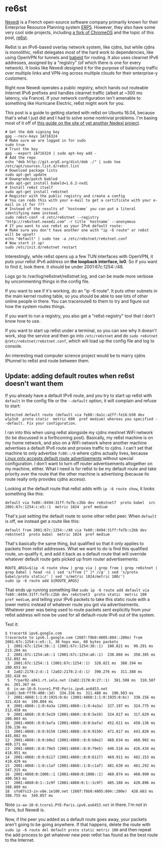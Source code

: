 # re6st

[Nexedi](https://www.nexedi.com/) is a French open-source software company primarily known for their Enterprise Resource Planning system [ERP5](https://www.erp5.com/). However, they also have some very cool side projects, including [a fork of ChromeOS](https://www.nayuos.com/) and the topic of this post, [re6st](https://www.erp5.com/NXD-re6st.Two.Page).

Re6st is an IPv6-based overlay network system, like cjdns, but while cjdns is monolithic, re6st delegates most of the hard work to dependencies, like using OpenVPN for tunnels and [babeld](https://github.com/jech/babeld) for routing. It also uses clearnet IPv6 addresses, assigned by a "registry" (of which there is one for every network). It looks like Nexedi designed it for the purpose of balancing traffic over multiple links and VPN-ing across multiple clouds for their enterprise-y customers.

Right now Nexedi operates a public registry, which hands out routeable Internet IPv6 prefixes and handles clearnet traffic (albeit at ~300 ms latency, via France). If your network configuration isn't amenable to something like Hurricane Electric, re6st might work for you.

This post is a guide to getting started with re6st on Ubuntu 16.04, because that's what I just did and I had to solve some nontrivial problems. I'm basing most of it off of [this guide on the site of yet another Nedexi project](http://www.wendelin.io/documentation/developer/howto/wendelin-HowTo/developer-Howto.Install.re6st/developer-Howto.Install.re6st).

    # Get the deb signing key
    gpg --recv-keys 1A716324
    # Make sure we are logged in for sudo
    sudo true
    # Trust the key
    gpg --export 1A716324 | sudo apt-key add -
    # Add the repo
    echo "deb http://git.erp5.org/dist/deb ./" | sudo tee /etc/apt/sources.list.d/re6st.list
    # Download package lists
    sudo apt-get update
    # Downgrade/patch babled
    sudo apt-get install babeld=1.6.2-nxd1
    # Install re6st itself
    sudo apt-get install re6stnet
    # Register with the public registry and create a config
    # You can redo this with your e-mail to get a certificate with your e-mail in it for ???
    # Instead of the results of `hostname` you can put a literal identifying name instead.
    sudo re6st-conf -d /etc/re6stnet --registry "http://re6stnet.nexedi.com" -r title `hostname` --anonymous
    # If you want to use re6st as your IPv6 default route:
    # Make sure you don't have another one with "ip -6 route" or re6st will be upset!
    echo "default" | sudo tee -a /etc/re6stnet/re6stnet.conf
    # Now start it up!
    sudo /etc/init.d/re6stnet restart

Interestingly, while re6st opens up a few TUN interfaces with OpenVPN, it puts your re6st IPv6 address on **the loopback interface, lo0**. So if you want to find it, look there. It should be under 2001:67c:1254::/48.

Logs go to /var/log/re6stnet/re6stnet.log, and can be made more verbose by uncommenting things in the config file.

If you want to see if it's working, do an "ip -6 route". It puts other subnets in the main kernel routing table, so you should be able to see lots of other online people in there. You can traceroute6 to them to try and figure out how the system routes things.

If you want to run a registry, you also get a "re6st-registry" tool that I don't know how to use.

If you want to start up re6st under a terminal, so you can see why it doesn't work, stop the service and then go into `/etc/re6stnet` and do `sudo re6stnet @/etc/re6stnet/re6stnet.conf`, which will load up the config file and log to console.

An interesting mad computer science project would be to marry cjdns IPtunnel to re6st and route between them.

## Update: adding default routes when re6st doesn't want them

If you already have a default IPv6 route, and you try to start up re6st with `default` in the config file or the `--default` option, it will complain and refuse to start:

```
Detected default route (default via fe80::6a1c:a2ff:fe16:b50 dev wlp3s0  proto static  metric 600  pref medium) whereas you specified --default. Fix your configuration.
```

I ran into this when using re6st alongside my cjdns meshnet WiFi network (to be discussed in a forthcoming post). Basically, my re6st machine is on my home network, and also on a WiFi network where another machine advertises a default IPv6 route and proxies traffic to cjdns. I can't set that machine to only advertise `fc00::/8` where cjdns actually lives, because [Linux only accepts default route advertisements](http://serverfault.com/a/437768) without special configuration. I don't want to turn off router advertisements altogether on my machine, either. What I need is for re6st to be my default route and take priority over the route that the other machine is advertising (because its route really only provides cjdns access).

Looking at the default route that re6st adds with `ip -6 route show`, it looks something like this:

```
default via fe80::8494:31ff:fe7b:c2bb dev re6stnet7  proto babel  src 2001:67c:1254:c:e5::1  metric 1024  pref medium
```

That's just setting the default route to some other re6st peer. When `default` is off, we instead get a route like this:

```
default from 2001:67c:1254::/48 via fe80::8494:31ff:fe7b:c2bb dev re6stnet3  proto babel  metric 1024  pref medium
```

That's basically the same thing, but qualified so that it only applies to packets from re6st addresses. What we want to do is find this qualified route, un-qualify it, and add it back as a default route that will override whatever default route gets picked up from router advertisements:

```
ROUTE_ARGS=$(ip -6 route show | grep via | grep from | grep re6stnet | grep babel | head -n1 | sed 's/from [^ ]* //g' | sed 's/proto babel/proto static/' | sed 's/metric 1024/metric 100/')
sudo ip -6 route add ${ROUTE_ARGS}
```

That ends up running something like `sudo ip -6 route add default via fe80::8494:31ff:fe7b:c2bb dev re6stnet3  proto static  metric 100  pref medium`, and telling your IPv6 packets to take this static route with a lower metric instead of whatever route you got via advertisements. Whatever peer was being used to route packets sent explicitly from your re6st address will now be used for all default-route IPv6 out of the system.

Test it:

```
$ tracert6 ipv6.google.com
traceroute to ipv6.l.google.com (2607:f8b0:4005:804::200e) from 2001:67c:1254:c:e5::1, 30 hops max, 60 bytes packets
 1  2001:67c:1254:38::1 (2001:67c:1254:38::1)  100.821 ms  99.291 ms  213.204 ms 
 2  2001:67c:1254:a6::1 (2001:67c:1254:a6::1)  238.866 ms  350.385 ms  152.892 ms 
 3  2001:67c:1254::1 (2001:67c:1254::1)  328.821 ms  388.194 ms  200.653 ms 
 4  2a02:2178:2:d::1 (2a02:2178:2:d::1)  390.276 ms  311.388 ms  202.418 ms 
 5  frpar02-a9k1.rt.ielo.net (2a02:2178:0:27::1)  381.508 ms  310.507 ms  201.367 ms 
 6  ix-ae-10-0.tcore1.PYE-Paris.ipv6.as6453.net (2a01:3e0:fff0:400::3d)  334.336 ms  311.488 ms  196.503 ms 
 7  2001:4860:1:1:0:1935:0:6c (2001:4860:1:1:0:1935:0:6c)  338.156 ms  321.424 ms  199.804 ms 
 8  2001:4860::1:0:4a3a (2001:4860::1:0:4a3a)  327.197 ms  324.775 ms  212.458 ms 
 9  2001:4860::8:0:5e19 (2001:4860::8:0:5e19)  324.017 ms  317.629 ms  200.803 ms 
10  2001:4860::8:0:bafa (2001:4860::8:0:bafa)  452.611 ms  450.136 ms  336.136 ms 
11  2001:4860::8:0:9150 (2001:4860::8:0:9150)  471.817 ms  443.820 ms  445.882 ms 
12  2001:4860::8:0:b0e2 (2001:4860::8:0:b0e2)  468.634 ms  468.902 ms  469.171 ms 
13  2001:4860::8:0:79e5 (2001:4860::8:0:79e5)  446.518 ms  426.434 ms  418.951 ms 
14  2001:4860::8:0:6117 (2001:4860::8:0:6117)  469.911 ms  482.153 ms  410.429 ms 
15  2001:4860::1:0:c1af (2001:4860::1:0:c1af)  481.630 ms  461.292 ms  347.315 ms 
16  2001:4860:0:1006::1 (2001:4860:0:1006::1)  460.874 ms  460.999 ms  400.563 ms 
17  2001:4860:0:1::1c9f (2001:4860:0:1::1c9f)  485.188 ms  420.896 ms  388.809 ms 
18  sfo07s13-in-x0e.1e100.net (2607:f8b0:4005:804::200e)  420.663 ms  388.755 ms  349.057 ms
```

Note `ix-ae-10-0.tcore1.PYE-Paris.ipv6.as6453.net` in there. I'm not in Paris, but Nexedi is.

Now, if the peer you added as a default route goes away, your packets aren't going to be going anywhere. If that happens, delete the route with `sudo ip -6 route del default proto static metric 100` and then repeat the add process to get whatever new peer re6st has found as the best route to the Internet.

